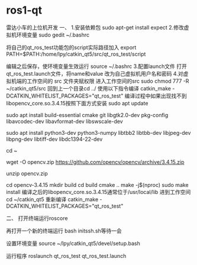 # ros1-qt
雷达小车的上位机开发
一、
1.安装依赖包
sudo apt-get install expect
2.修改虚拟机环境变量
sudo gedit ~/.bashrc

将自己的qt_ros_test功能包的script实际路径加入
export PATH=$PATH:/home/lpy/catkin_qt5/src/qt_ros_test/script

编辑之后保存，使环境变量生效运行
source ~/.bashrc
3.配置launch文件
打开qt_ros_test.launch文件，将name和value 改为自己虚拟机用户名和密码
4.对虚拟机端的工作空间的 src 文件夹赋权限
进入工作空间的src
sudo chmod 777 -R ~/catkin_qt5/src
回到上一个目录cd ../
使用以下指令编译
catkin_make -DCATKIN_WHITELIST_PACKAGES="qt_ros_test"
编译过程中如果出现找不到libopencv_core.so.3.4.15按照下面方式安装
sudo apt update

sudo apt install build-essential cmake git libgtk2.0-dev pkg-config libavcodec-dev libavformat-dev libswscale-dev

sudo apt install python3-dev python3-numpy libtbb2 libtbb-dev libjpeg-dev libpng-dev libtiff-dev libdc1394-22-dev

cd ~

wget -O opencv.zip https://github.com/opencv/opencv/archive/3.4.15.zip

unzip opencv.zip

cd opencv-3.4.15
mkdir build
cd build
cmake ..
make -j$(nproc)
sudo make install
编译之后的libopencv_core.so.3.4.15通常位于/usr/local/lib
进到工作空间cd ~/catkin_qt5 重新编译
catkin_make -DCATKIN_WHITELIST_PACKAGES="qt_ros_test"

二、
打开终端运行roscore

再打开一个新的终端运行 bash initssh.sh等待一会

设置环境变量
source ~/lpy/catkin_qt5/devel/setup.bash

运行程序
roslaunch qt_ros_test qt_ros_test.launch

